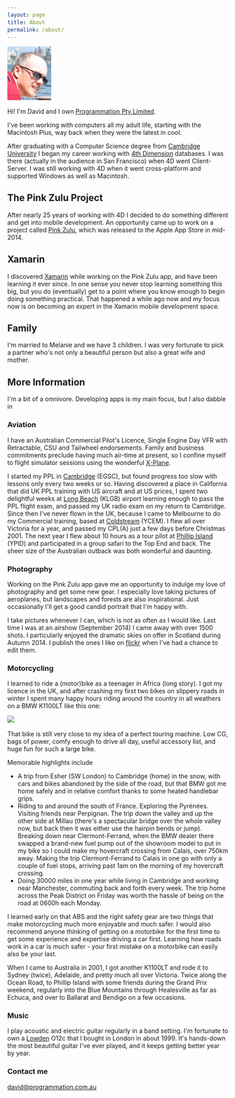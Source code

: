 ```yaml
---
layout: page
title: About
permalink: /about/
---
```


<img src='/images/IMG_0306.jpg' style='width: 100px' />

Hi! I'm David and I own [Programmation Pty Limited](http://programmation.github.io).

I've been working with computers all my adult life, starting with the Macintosh Plus, way back when they were the latest in cool.

After graduating with a Computer Science degree from [Cambridge University](http://www.kings.cam.ac.uk) I began my career working with [4th Dimension](www.4d.com) databases. I was there (actually in the audience in San Francisco) when 4D went Client-Server. I was still working with 4D when it went cross-platform and supported Windows as well as Macintosh.

## The Pink Zulu Project

After nearly 25 years of working with 4D I decided to do something different and get into mobile development. An opportunity came up to work on a project called [Pink Zulu](https://itunes.apple.com/au/app/pink-zulu/id880077371?mt=8), which was released to the Apple App Store in mid-2014.

## Xamarin

I discovered [Xamarin](http://www.xamarin.com) while working on the Pink Zulu app, and have been learning it ever since. In one sense you never stop learning something this big, but you do (eventually) get to a point where you know enough to begin doing something practical. That happened a while ago now and my focus now is on becoming an expert in the Xamarin mobile development space.

## Family

I'm married to Melanie and we have 3 children. I was very fortunate to pick a partner who's not only a beautiful person but also a great wife and mother.

## More Information

I'm a bit of a omnivore. Developing apps is my main focus, but I also dabble in

### Aviation

I have an Australian Commercial Pilot's Licence, Single Engine Day VFR with Retractable, CSU and Tailwheel endorsements. Family and business commitments preclude having much air-time at present, so I confine myself to flight simulator sessions using the wonderful [X-Plane](www.x-plane.com).

I started my PPL in [Cambridge](http://www.cambridgeairport.com/airfield-information/) (EGSC), but found progress too slow with lessons only every two weeks or so. Having discovered a place in California that did UK PPL training with US aircraft and at US prices, I spent two delightful weeks at [Long Beach]() (KLGB) airport learning enough to pass the PPL flight exam, and passed my UK radio exam on my return to Cambridge. Since then I've never flown in the UK, because I came to Melbourne to do my Commercial training, based at [Coldstream](http://www.ycem.com.au) (YCEM). I flew all over Victoria for a year, and passed my CPL(A) just a few days before Christmas 2001. The next year I flew about 10 hours as a tour pilot at [Phillip Island](http://www.airservicesaustralia.com/aip/current/ersa/FAC_YPID_29-May-2014.pdf) (YPID) and participated in a group safari to the Top End and back. The sheer size of the Australian outback was both wonderful and daunting.

### Photography

Working on the Pink Zulu app gave me an opportunity to indulge my love of photography and get some new gear. I especially love taking pictures of aeroplanes, but landscapes and forests are also inspirational. Just occasionally I'll get a good candid portrait that I'm happy with.

I take pictures whenever I can, which is not as often as I would like. Last time I was at an airshow (September 2014) I came away with over 1500 shots. I particularly enjoyed the dramatic skies on offer in Scotland during Autumn 2014. I publish the ones I like on [flickr](https://www.flickr.com/photos/djdancy/) when I've had a chance to edit them.

### Motorcycling

I learned to ride a (motor)bike as a teenager in Africa (long story). I got my licence in the UK, and after crashing my first two bikes on slippery roads in winter I spent many happy hours riding around the country in all weathers on a BMW K1100LT like this one:

<img src='http://www.motorcyclespecs.co.za/Gallery/BMW%20K1100LT%20SE%2094%20%201.jpg' style='width: 400px' />

That bike is still very close to my idea of a perfect touring machine. Low CG, bags of power, comfy enough to drive all day, useful accessory list, and huge fun for such a large bike.

Memorable highlights include 

* A trip from Esher (SW London) to Cambridge (home) in the snow, with cars and bikes abandoned by the side of the road, but that BMW got me home safely and in relative comfort thanks to some heated handlebar grips.
* Riding to and around the south of France. Exploring the Pyrénées. Visiting friends near Perpignan. The trip down the valley and up the other side at Millau (there's a spectacular bridge over the whole valley now, but back then it was either use the hairpin bends or jump). Breaking down near Clermont-Ferrand, when the BMW dealer there swapped a brand-new fuel pump out of the showroom model to put in my bike so I could make my hovercraft crossing from Calais, over 750km away. Making the trip Clermont-Ferrand to Calais in one go with only a couple of fuel stops, arriving past 1am on the morning of my hovercraft crossing.
* Doing 30000 miles in one year while living in Cambridge and working near Manchester, commuting back and forth every week. The trip home across the Peak District on Friday was worth the hassle of being on the road at 0600h each Monday.

I learned early on that ABS and the right safety gear are two things that make motorcycling much more enjoyable and much safer. I would also recommend anyone thinking of getting on a motorbike for the first time to get some experience and expertise driving a car first. Learning how roads work in a car is much safer - your first mistake on a motorbike can easily also be your last.

When I came to Australia in 2001, I got another K1100LT and rode it to Sydney (twice), Adelaide, and pretty much all over Victoria. Twice along the Ocean Road, to Phillip Island with some friends during the Grand Prix weekend, regularly into the Blue Mountains through Healesville as far as Echuca, and over to Ballarat and Bendigo on a few occasions.

### Music

I play acoustic and electric guitar regularly in a band setting. I'm fortunate to own a [Lowden](www.lowdenguitars.com) O12c that I bought in London in about 1999. It's hands-down the most beautiful guitar I've ever played, and it keeps getting better year by year.

### Contact me

[david@programmation.com.au](mailto:david@programmation.com.au)

